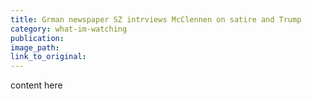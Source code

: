 ```yaml
---
title: Grman newspaper SZ intrviews McClennen on satire and Trump
category: what-im-watching
publication:
image_path:
link_to_original:
---
```

content here